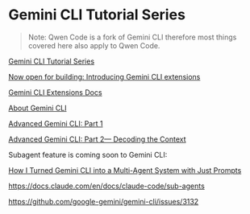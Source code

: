 # Gemini CLI Tutorial Series

> Note: Qwen Code is a fork of Gemini CLI therefore most things covered here also apply to Qwen Code.

[Gemini CLI Tutorial Series](https://medium.com/google-cloud/gemini-cli-tutorial-series-77da7d494718)

[Now open for building: Introducing Gemini CLI extensions](https://blog.google/technology/developers/gemini-cli-extensions/)

[Gemini CLI Extensions Docs](https://geminicli.com/docs/extensions/)

[About Gemini CLI](https://www.youtube.com/watch?v=A3AOeX1s7yw)

[Advanced Gemini CLI: Part 1](https://medium.com/google-cloud/advanced-gemini-cli-part-1-whats-the-context-6fd91326979b)

[Advanced Gemini CLI: Part 2— Decoding the Context](https://medium.com/google-cloud/advanced-gemini-cli-part-2-decoding-the-context-edc9e815b548)

Subagent feature is coming soon to Gemini CLI:

[How I Turned Gemini CLI into a Multi-Agent System with Just Prompts](https://aipositive.substack.com/p/how-i-turned-gemini-cli-into-a-multi)

https://docs.claude.com/en/docs/claude-code/sub-agents

https://github.com/google-gemini/gemini-cli/issues/3132


